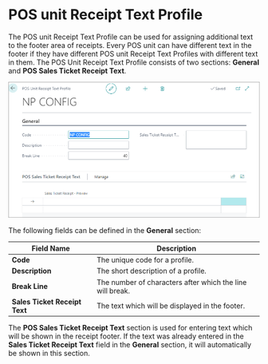 # POS unit Receipt Text Profile

The POS unit Receipt Text Profile can be used for assigning additional text to the footer area of receipts. Every POS unit can have different text in the footer if they have different POS unit Receipt Text Profiles with different text in them.
The POS Unit Receipt Text Profile consists of two sections: **General** and **POS Sales Ticket Receipt Text**.

![POSreceipt](../images/POS%20receipt.PNG)

The following fields can be defined in the **General** section:

| Field Name      | Description |
| ----------- | ----------- |
| **Code**       | The unique code for a profile.     |
| **Description**   | The short description of a profile.        |
| **Break Line**  | The number of characters after which the line will break. |
| **Sales Ticket Receipt Text** | The text which will be displayed in the footer. |


The **POS Sales Ticket Receipt Text** section is used for entering text which will be shown in the receipt footer. If the text was already entered in the **Sales Ticket Receipt Text** field in the **General** section, it will automatically be shown in this section.